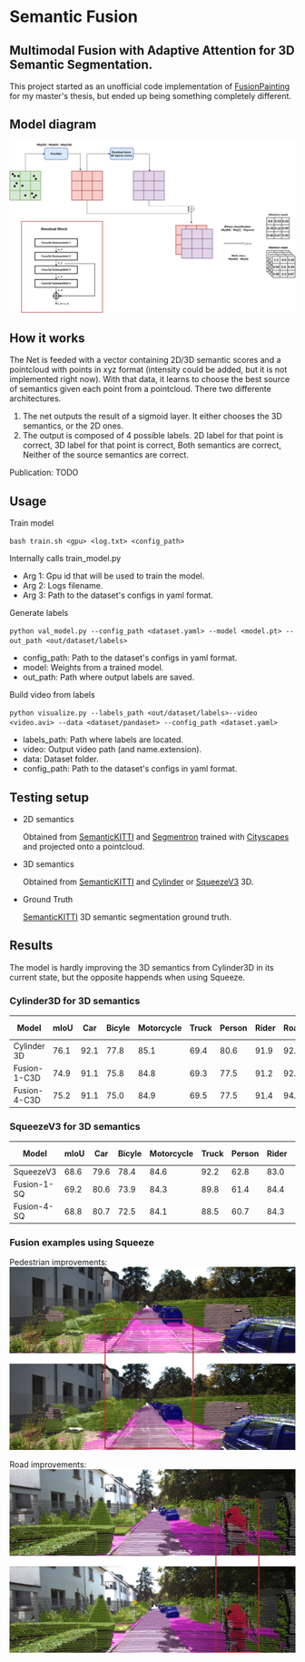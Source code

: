 # Semantic Fusion

## Multimodal Fusion with Adaptive Attention for 3D Semantic Segmentation.

This project started as an unofficial code implementation of [FusionPainting][1] for my master's thesis, but ended up being something completely different.

## Model diagram

![model](media/model.png)

## How it works

The Net is feeded with a vector containing 2D/3D semantic scores and a pointcloud with points in xyz format
(intensity could be added, but it is not implemented right now). With that data, it learns to choose the best source of semantics given each point from a pointcloud. There two differente architectures.
1. The net outputs the result of a sigmoid layer. It either chooses the 3D semantics, or the 2D ones.
2. The output is composed of 4 possible labels. 2D label for that point is correct, 3D label for that point is correct, Both semantics are correct, Neither of the source semantics are correct.

Publication: TODO

## Usage
Train model

`bash train.sh <gpu> <log.txt> <config_path>`

Internally calls train_model.py

* Arg 1: Gpu id that will be used to train the model.
* Arg 2: Logs filename.
* Arg 3: Path to the dataset's configs in yaml format.

Generate labels

`python val_model.py --config_path <dataset.yaml> --model <model.pt> --out_path <out/dataset/labels>`

* config_path: Path to the dataset's configs in yaml format.
* model: Weights from a trained model.
* out_path: Path where output labels are saved.

Build video from labels

`python visualize.py --labels_path <out/dataset/labels>--video <video.avi> --data <dataset/pandaset> --config_path <dataset.yaml>`

* labels_path: Path where labels are located.
* video: Output video path (and name.extension).
* data: Dataset folder.
* config_path: Path to the dataset's configs in yaml format.

## Testing setup
* 2D semantics

  Obtained from [SemanticKITTI][2] and [Segmentron][3] trained with [Cityscapes][4] and projected onto a pointcloud.

* 3D semantics

  Obtained from [SemanticKITTI][2] and [Cylinder][5] or [SqueezeV3][6] 3D.

* Ground Truth

  [SemanticKITTI][2] 3D semantic segmentation ground truth.

## Results
The model is hardly improving the 3D semantics from Cylinder3D in its current state, but the opposite happends when using Squeeze.

### Cylinder3D for 3D semantics

| Model       | mIoU          | Car | Bicyle | Motorcycle | Truck | Person | Rider | Road | Sideway | Building | Fence | Vegetation | Pole | Traffic Sign |
|--------------|---------------|-----------------------|---------------------------|-----------------------------|------------------------|-------------------------|-----------------------|---------------------------|-----------------------|--------------------------|-----------------------|----------------------------|-----------------------|------------------------------------------|
| Cylinder 3D  | 76.1 | 92.1         | 77.8             | 85.1               | 69.4                   | 80.6           | 91.9         | 92.3             | 78.4                  | 78.5            | 20.8                  | 91.5                       | 63.6         | 67.1                            |
| Fusion-1-C3D | 74.9          | 91.1                  | 75.8                      | 84.8                        | 69.3                   | 77.5                    | 91.2                  | 92.2                      | 78.2                  | 78.0                     | 20.9         | 91.5              | 58.8                  | 64.7                                     |
| Fusion-4-C3D | 75.2          | 91.1                  | 75.0                      | 84.9                        | 69.5          | 77.5                    | 91.4                  | 94.4             | 78.6         | 78.1                     | 20.6                  | 91.2                       | 62.9                  | 63.1                                     |

### SqueezeV3 for 3D semantics

| Model       | mIoU          | Car | Bicyle | Motorcycle | Truck | Person | Rider | Road | Sideway | Building | Fence | Vegetation | Pole | Traffic Sign |
|--------------|---------------|-----------------------|---------------------------|-----------------------------|------------------------|-------------------------|-----------------------|---------------------------|-----------------------|--------------------------|-----------------------|----------------------------|-----------------------|------------------------------------------|
| SqueezeV3     | 68.6                 | 79.6                  | 78.4             | 84.6               | 92.2          | 62.8           | 83.0                  | 94.6                      | 79.4         | 63. 8                    | 13.2                  | 83.2                       | 31.9                  | 45.8                                     |
| Fusion-1-SQ | 69.2        | 80.6                  | 73.9                      | 84.3                        | 89.8                   | 61.4                    | 84.4         | 95.4             | 78.2                  | 65.7            | 13.7         | 84.8                       | 37.0         | 50.7                            |
| Fusion-4-SQ | 68.8                 | 80.7         | 72.5                      | 84.1                        | 88.5                   | 60.7                    | 84.3                  | 95.1                      | 78.8                  | 65.6                     | 13.7                  | 85.0              | 37.0                  | 49.1                                     |

### Fusion examples using Squeeze

Pedestrian improvements:
![example1](media/ex1.png)

Road improvements:
![example2](media/ex2.png)

[1]: https://arxiv.org/pdf/2106.12449.pdf
[2]: https://arxiv.org/abs/1904.01416
[3]: https://github.com/LikeLy-Journey/SegmenTron
[4]: https://arxiv.org/abs/1604.01685
[5]: https://arxiv.org/pdf/2008.01550.pdf
[6]: https://github.com/chenfengxu714/SqueezeSegV3
